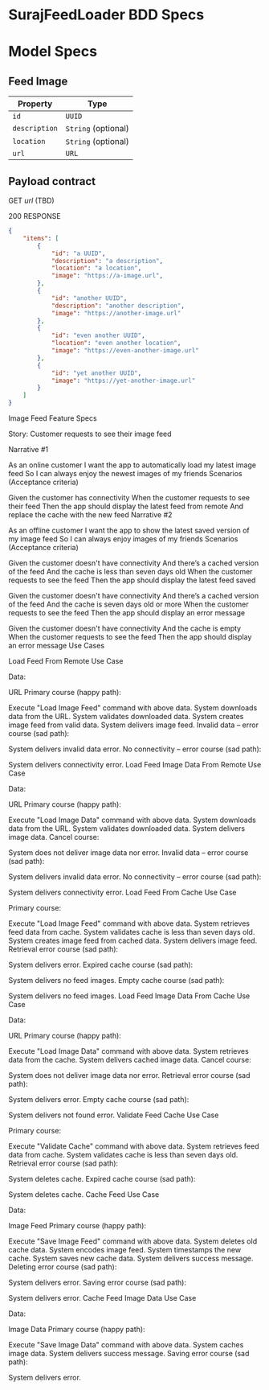 # SurajFeedLoader BDD Specs

# Model Specs

## Feed Image

| Property      | Type                |
|---------------|---------------------|
| `id`          | `UUID`              |
| `description` | `String` (optional) |
| `location`    | `String` (optional) |
| `url`	        | `URL`               |

## Payload contract

GET *url* (TBD)

200 RESPONSE

```json
{
	"items": [
		{
			"id": "a UUID",
			"description": "a description",
			"location": "a location",
			"image": "https://a-image.url",
		},
		{
			"id": "another UUID",
			"description": "another description",
			"image": "https://another-image.url"
		},
		{
			"id": "even another UUID",
			"location": "even another location",
			"image": "https://even-another-image.url"
		},
		{
			"id": "yet another UUID",
			"image": "https://yet-another-image.url"
		}
	]
}
```



Image Feed Feature Specs

Story: Customer requests to see their image feed

Narrative #1

As an online customer
I want the app to automatically load my latest image feed
So I can always enjoy the newest images of my friends
Scenarios (Acceptance criteria)

Given the customer has connectivity
 When the customer requests to see their feed
 Then the app should display the latest feed from remote
  And replace the cache with the new feed
Narrative #2

As an offline customer
I want the app to show the latest saved version of my image feed
So I can always enjoy images of my friends
Scenarios (Acceptance criteria)

Given the customer doesn't have connectivity
  And there’s a cached version of the feed
  And the cache is less than seven days old
 When the customer requests to see the feed
 Then the app should display the latest feed saved

Given the customer doesn't have connectivity
  And there’s a cached version of the feed
  And the cache is seven days old or more
 When the customer requests to see the feed
 Then the app should display an error message

Given the customer doesn't have connectivity
  And the cache is empty
 When the customer requests to see the feed
 Then the app should display an error message
Use Cases

Load Feed From Remote Use Case

Data:

URL
Primary course (happy path):

Execute "Load Image Feed" command with above data.
System downloads data from the URL.
System validates downloaded data.
System creates image feed from valid data.
System delivers image feed.
Invalid data – error course (sad path):

System delivers invalid data error.
No connectivity – error course (sad path):

System delivers connectivity error.
Load Feed Image Data From Remote Use Case

Data:

URL
Primary course (happy path):

Execute "Load Image Data" command with above data.
System downloads data from the URL.
System validates downloaded data.
System delivers image data.
Cancel course:

System does not deliver image data nor error.
Invalid data – error course (sad path):

System delivers invalid data error.
No connectivity – error course (sad path):

System delivers connectivity error.
Load Feed From Cache Use Case

Primary course:

Execute "Load Image Feed" command with above data.
System retrieves feed data from cache.
System validates cache is less than seven days old.
System creates image feed from cached data.
System delivers image feed.
Retrieval error course (sad path):

System delivers error.
Expired cache course (sad path):

System delivers no feed images.
Empty cache course (sad path):

System delivers no feed images.
Load Feed Image Data From Cache Use Case

Data:

URL
Primary course (happy path):

Execute "Load Image Data" command with above data.
System retrieves data from the cache.
System delivers cached image data.
Cancel course:

System does not deliver image data nor error.
Retrieval error course (sad path):

System delivers error.
Empty cache course (sad path):

System delivers not found error.
Validate Feed Cache Use Case

Primary course:

Execute "Validate Cache" command with above data.
System retrieves feed data from cache.
System validates cache is less than seven days old.
Retrieval error course (sad path):

System deletes cache.
Expired cache course (sad path):

System deletes cache.
Cache Feed Use Case

Data:

Image Feed
Primary course (happy path):

Execute "Save Image Feed" command with above data.
System deletes old cache data.
System encodes image feed.
System timestamps the new cache.
System saves new cache data.
System delivers success message.
Deleting error course (sad path):

System delivers error.
Saving error course (sad path):

System delivers error.
Cache Feed Image Data Use Case

Data:

Image Data
Primary course (happy path):

Execute "Save Image Data" command with above data.
System caches image data.
System delivers success message.
Saving error course (sad path):

System delivers error.

